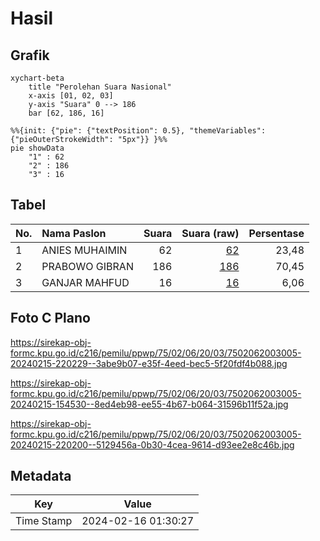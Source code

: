 # Hasil

## Grafik

```mermaid
xychart-beta
    title "Perolehan Suara Nasional"
    x-axis [01, 02, 03]
    y-axis "Suara" 0 --> 186
    bar [62, 186, 16]
```

```mermaid
%%{init: {"pie": {"textPosition": 0.5}, "themeVariables": {"pieOuterStrokeWidth": "5px"}} }%%
pie showData
    "1" : 62
    "2" : 186
    "3" : 16
```

## Tabel

| No. | Nama Paslon    | Suara | Suara (raw) | Persentase |
|:--- |:-------------- | -----:| -----------:| ----------:|
| 1   | ANIES MUHAIMIN | 62    | [62][p-1]   | 23,48      |
| 2   | PRABOWO GIBRAN | 186   | [186][p-2]  | 70,45      |
| 3   | GANJAR MAHFUD  | 16    | [16][p-3]   | 6,06       |


[p-1]: https://github.com/gigit-pemilu/pemilu-2024/blob/main/pilpres/hitung-suara/sub/75-gorontalo/sub/02-boalemo/sub/06-botumoito/sub/2003-patoameme/sub/005-tps/sub/paslon-1.txt
[p-2]: https://github.com/gigit-pemilu/pemilu-2024/blob/main/pilpres/hitung-suara/sub/75-gorontalo/sub/02-boalemo/sub/06-botumoito/sub/2003-patoameme/sub/005-tps/sub/paslon-2.txt
[p-3]: https://github.com/gigit-pemilu/pemilu-2024/blob/main/pilpres/hitung-suara/sub/75-gorontalo/sub/02-boalemo/sub/06-botumoito/sub/2003-patoameme/sub/005-tps/sub/paslon-3.txt

## Foto C Plano

https://sirekap-obj-formc.kpu.go.id/c216/pemilu/ppwp/75/02/06/20/03/7502062003005-20240215-220229--3abe9b07-e35f-4eed-bec5-5f20fdf4b088.jpg

https://sirekap-obj-formc.kpu.go.id/c216/pemilu/ppwp/75/02/06/20/03/7502062003005-20240215-154530--8ed4eb98-ee55-4b67-b064-31596b11f52a.jpg

https://sirekap-obj-formc.kpu.go.id/c216/pemilu/ppwp/75/02/06/20/03/7502062003005-20240215-220200--5129456a-0b30-4cea-9614-d93ee2e8c46b.jpg


## Metadata

| Key        | Value               |
| ---------- | ------------------- |
| Time Stamp | 2024-02-16 01:30:27 |




